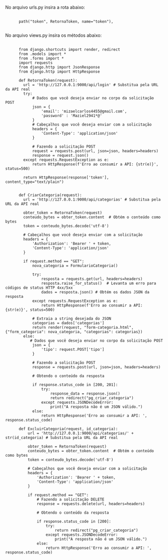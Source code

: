 No arquivo urls.py insira a rota abaixo:

<pre class="language-php">
  <code class="language-php">
      path("token", RetornaToken, name="token"),
  </code>
</pre>



No arquivo views.py insira os métodos abaixo:

<pre class="language-php">
  <code class="language-php">
      from django.shortcuts import render, redirect
      from .models import *
      from .forms import *
      import requests
      from django.http import JsonResponse
      from django.http import HttpResponse

      def RetornaToken(request):
        url = 'http://127.0.0.1:9000/api/login' # Substitua pela URL da API real
        try:
            # Dados que você deseja enviar no corpo da solicitação POST
            json = {
                'email': 'mizaelcarlos4455@gmail.com',
                'password' : 'Maziel2941*@'
            }
            # Cabeçalhos que você deseja enviar com a solicitação
            headers = {
                'Content-Type': 'application/json'
            }
    
            # Fazendo a solicitação POST
            request = requests.post(url, json=json, headers=headers)
            response = request.json()
        except requests.RequestException as e:
            return HttpResponse(f'Erro ao consumir a API: {str(e)}', status=500)
        
        return HttpResponse(response['token'], content_type="text/plain")


      def CriarCategoria(request):
        url = 'http://127.0.0.1:9000/api/categorias' # Substitua pela URL da API real
    
        obter_token = RetornaToken(request)
        conteudo_bytes = obter_token.content  # Obtém o conteúdo como bytes
        token = conteudo_bytes.decode('utf-8') 
    
        # Cabeçalhos que você deseja enviar com a solicitação
        headers = {
            'Authorization': 'Bearer ' + token,
            'Content-Type': 'application/json'
        }
        
        if request.method == "GET":
            nova_categoria = FormularioCategoria()
    
            try:
                resposta = requests.get(url, headers=headers)
                resposta.raise_for_status()  # Levanta um erro para códigos de status HTTP 4xx/5xx
                dados = resposta.json() # Obtém os dados JSON da resposta
            except requests.RequestException as e:
                return HttpResponse(f'Erro ao consumir a API: {str(e)}', status=500)
        
            # Extraia a string desejada do JSON
            categorias = dados['categorias']
            return render(request, "form-categoria.html", {"form_categoria": nova_categoria, "categorias": categorias})
        else:
           # Dados que você deseja enviar no corpo da solicitação POST
            json = {
                'tipo': request.POST['tipo']
            }
                   
            # Fazendo a solicitação POST
            response = requests.post(url, json=json, headers=headers)
    
            # Obtendo o conteúdo da resposta
            
            if response.status_code in [200, 201]:
                try:
                    response_data = response.json()
                    return redirect("pg_criar_categoria")
                except requests.JSONDecodeError:
                    print("A resposta não é um JSON válido.")
            else:
                return HttpResponse('Erro ao consumir a API: ', response.status_code)

      def ExcluirCategoria(request, id_categoria):
          url = 'http://127.0.0.1:9000/api/categorias/' + str(id_categoria) # Substitua pela URL da API real
      
          obter_token = RetornaToken(request)
          conteudo_bytes = obter_token.content  # Obtém o conteúdo como bytes
          token = conteudo_bytes.decode('utf-8') 
      
          # Cabeçalhos que você deseja enviar com a solicitação
          headers = {
              'Authorization': 'Bearer ' + token,
              'Content-Type': 'application/json'
          }
          
          if request.method == "GET":             
              # Fazendo a solicitação DELETE
              response = requests.delete(url, headers=headers)
      
              # Obtendo o conteúdo da resposta
              
              if response.status_code in [200]:
                  try:
                      return redirect("pg_criar_categoria")
                  except requests.JSONDecodeError:
                      print("A resposta não é um JSON válido.")
              else:
                  return HttpResponse('Erro ao consumir a API: ', response.status_code)
          
    

  </code>
</pre>
